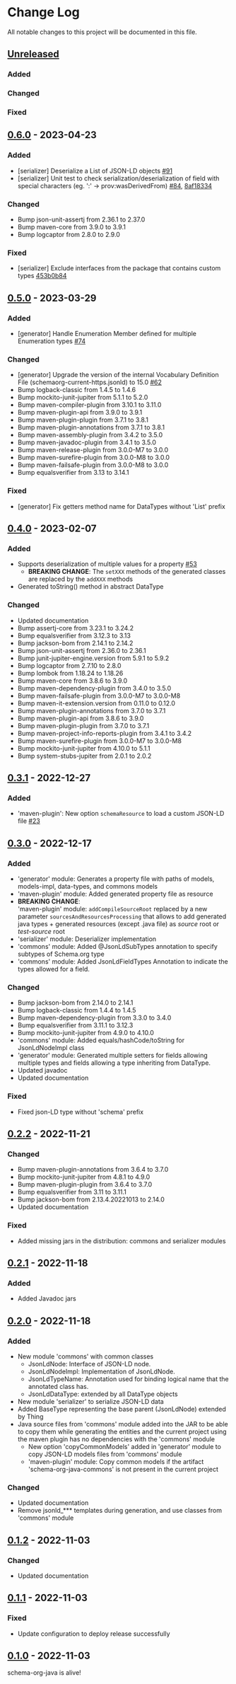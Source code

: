 
# Change Log
All notable changes to this project will be documented in this file.

## [Unreleased]

### Added

### Changed

### Fixed

## [0.6.0] - 2023-04-23

### Added

- [serializer] Deserialize a List of JSON-LD objects [#91](https://github.com/Kobee1203/schema-org-java/issues/91)
- [serializer] Unit test to check serialization/deserialization of field with special characters (eg. ':' -> prov:wasDerivedFrom) [#84](https://github.com/Kobee1203/schema-org-java/issues/84), [8af18334](https://github.com/Kobee1203/schema-org-java/commit/8af18334ab3c956abfc10a5e27382ebaeb026d8e)

### Changed

- Bump json-unit-assertj from 2.36.1 to 2.37.0
- Bump maven-core from 3.9.0 to 3.9.1
- Bump logcaptor from 2.8.0 to 2.9.0

### Fixed

- [serializer] Exclude interfaces from the package that contains custom types [453b0b84](https://github.com/Kobee1203/schema-org-java/commit/453b0b84dccb93fd5caa774b799452fea7764e7e)

## [0.5.0] - 2023-03-29

### Added

- [generator] Handle Enumeration Member defined for multiple Enumeration types [#74](https://github.com/Kobee1203/schema-org-java/issues/74)

### Changed

- [generator] Upgrade the version of the internal Vocabulary Definition File (schemaorg-current-https.jsonld) to 15.0 [#62](https://github.com/Kobee1203/schema-org-java/issues/62)
- Bump logback-classic from 1.4.5 to 1.4.6
- Bump mockito-junit-jupiter from 5.1.1 to 5.2.0
- Bump maven-compiler-plugin from 3.10.1 to 3.11.0
- Bump maven-plugin-api from 3.9.0 to 3.9.1
- Bump maven-plugin-plugin from 3.7.1 to 3.8.1
- Bump maven-plugin-annotations from 3.7.1 to 3.8.1
- Bump maven-assembly-plugin from 3.4.2 to 3.5.0
- Bump maven-javadoc-plugin from 3.4.1 to 3.5.0
- Bump maven-release-plugin from 3.0.0-M7 to 3.0.0
- Bump maven-surefire-plugin from 3.0.0-M8 to 3.0.0
- Bump maven-failsafe-plugin from 3.0.0-M8 to 3.0.0
- Bump equalsverifier from 3.13 to 3.14.1

### Fixed

- [generator] Fix getters method name for DataTypes without 'List' prefix

## [0.4.0] - 2023-02-07

### Added

- Supports deserialization of multiple values for a property [#53](https://github.com/Kobee1203/schema-org-java/issues/53)
  - **BREAKING CHANGE**: The `setXXX` methods of the generated classes are replaced by the `addXXX` methods
- Generated toString() method in abstract DataType

### Changed

- Updated documentation
- Bump assertj-core from 3.23.1 to 3.24.2
- Bump equalsverifier from 3.12.3 to 3.13
- Bump jackson-bom from 2.14.1 to 2.14.2
- Bump json-unit-assertj from 2.36.0 to 2.36.1
- Bump junit-jupiter-engine.version from 5.9.1 to 5.9.2
- Bump logcaptor from 2.7.10 to 2.8.0
- Bump lombok from 1.18.24 to 1.18.26
- Bump maven-core from 3.8.6 to 3.9.0
- Bump maven-dependency-plugin from 3.4.0 to 3.5.0
- Bump maven-failsafe-plugin from 3.0.0-M7 to 3.0.0-M8
- Bump maven-it-extension.version from 0.11.0 to 0.12.0
- Bump maven-plugin-annotations from 3.7.0 to 3.7.1
- Bump maven-plugin-api from 3.8.6 to 3.9.0
- Bump maven-plugin-plugin from 3.7.0 to 3.7.1
- Bump maven-project-info-reports-plugin from 3.4.1 to 3.4.2
- Bump maven-surefire-plugin from 3.0.0-M7 to 3.0.0-M8
- Bump mockito-junit-jupiter from 4.10.0 to 5.1.1
- Bump system-stubs-jupiter from 2.0.1 to 2.0.2

## [0.3.1] - 2022-12-27

### Added

- 'maven-plugin': New option `schemaResource` to load a custom JSON-LD file [#23](https://github.com/Kobee1203/schema-org-java/issues/23)

## [0.3.0] - 2022-12-17

### Added

- 'generator' module: Generates a property file with paths of models, models-impl, data-types, and commons models
- 'maven-plugin' module: Added generated property file as resource
- **BREAKING CHANGE**:\
  'maven-plugin' module: `addCompileSourceRoot` replaced by a new parameter `sourcesAndResourcesProcessing` that allows to add generated java types + generated resources (except .java file) as _source_ root or _test-source_ root
- 'serializer' module: Deserializer implementation
- 'commons' module: Added @JsonLdSubTypes annotation to specify subtypes of Schema.org type
- 'commons' module: Added JsonLdFieldTypes Annotation to indicate the types allowed for a field.

### Changed

- Bump jackson-bom from 2.14.0 to 2.14.1
- Bump logback-classic from 1.4.4 to 1.4.5
- Bump maven-dependency-plugin from 3.3.0 to 3.4.0
- Bump equalsverifier from 3.11.1 to 3.12.3
- Bump mockito-junit-jupiter from 4.9.0 to 4.10.0
- 'commons' module: Added equals/hashCode/toString for JsonLdNodeImpl class
- 'generator' module: Generated multiple setters for fields allowing multiple types and fields allowing a type inheriting from DataType.
- Updated javadoc
- Updated documentation

### Fixed

- Fixed json-LD type without 'schema' prefix

## [0.2.2] - 2022-11-21

### Changed

- Bump maven-plugin-annotations from 3.6.4 to 3.7.0
- Bump mockito-junit-jupiter from 4.8.1 to 4.9.0
- Bump maven-plugin-plugin from 3.6.4 to 3.7.0
- Bump equalsverifier from 3.11 to 3.11.1
- Bump jackson-bom from 2.13.4.20221013 to 2.14.0
- Updated documentation

### Fixed

- Added missing jars in the distribution: commons and serializer modules

## [0.2.1] - 2022-11-18

### Added

- Added Javadoc jars

## [0.2.0] - 2022-11-18

### Added

- New module 'commons' with common classes
  - JsonLdNode: Interface of JSON-LD node.
  - JsonLdNodeImpl: Implementation of JsonLdNode.
  - JsonLdTypeName: Annotation used for binding logical name that the annotated class has.
  - JsonLdDataType: extended by all DataType objects
- New module 'serializer' to serialize JSON-LD data
- Added BaseType representing the base parent (JsonLdNode) extended by Thing
- Java source files from 'commons' module added into the JAR to be able to copy them while generating the entities and the current project using the maven plugin has no dependencies with the 'commons' module
  - New option 'copyCommonModels' added in 'generator' module to copy JSON-LD models files from 'commons' module
  - 'maven-plugin' module: Copy common models if the artifact 'schema-org-java-commons' is not present in the current project

### Changed

- Updated documentation
- Remove jsonld_*** templates during generation, and use classes from 'commons' module

## [0.1.2] - 2022-11-03

### Changed

- Updated documentation

## [0.1.1] - 2022-11-03

### Fixed

- Update configuration to deploy release successfully

## [0.1.0] - 2022-11-03

schema-org-java is alive!

[unreleased]: https://github.com/Kobee1203/schema-org-java/compare/0.6.0...HEAD
[0.6.0]: https://github.com/Kobee1203/schema-org-java/compare/0.5.0...0.6.0
[0.5.0]: https://github.com/Kobee1203/schema-org-java/compare/0.4.0...0.5.0
[0.4.0]: https://github.com/Kobee1203/schema-org-java/compare/0.3.1...0.4.0
[0.3.1]: https://github.com/Kobee1203/schema-org-java/compare/0.3.0...0.3.1
[0.3.0]: https://github.com/Kobee1203/schema-org-java/compare/0.2.2...0.3.0
[0.2.2]: https://github.com/Kobee1203/schema-org-java/compare/0.2.1...0.2.2
[0.2.1]: https://github.com/Kobee1203/schema-org-java/compare/0.2.0...0.2.1
[0.2.0]: https://github.com/Kobee1203/schema-org-java/compare/0.1.2...0.2.0
[0.1.2]: https://github.com/Kobee1203/schema-org-java/compare/0.1.1...0.1.2
[0.1.1]: https://github.com/Kobee1203/schema-org-java/compare/0.1.0...0.1.1
[0.1.0]: https://github.com/Kobee1203/schema-org-java/commits/0.1.0
